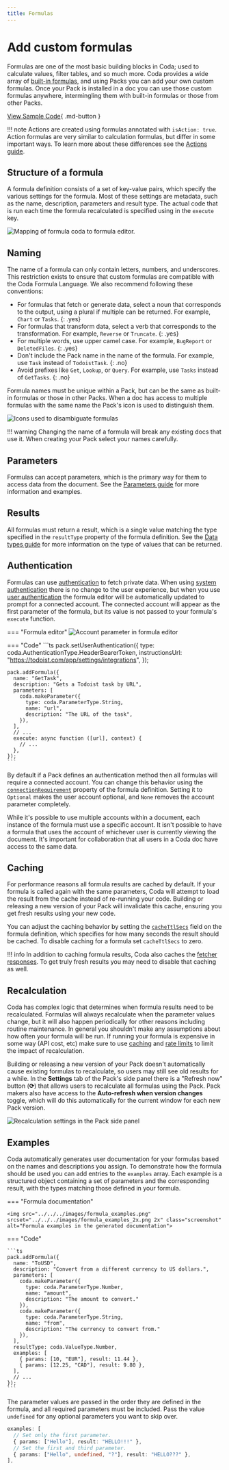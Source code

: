 ```yaml
---
title: Formulas
---
```


# Add custom formulas

Formulas are one of the most basic building blocks in Coda; used to calculate values, filter tables, and so much more. Coda provides a wide array of [built-in formulas][formulas], and using Packs you can add your own custom formulas. Once your Pack is installed in a doc you can use those custom formulas anywhere, intermingling them with built-in formulas or those from other Packs.

[View Sample Code][samples]{ .md-button }


!!! note
    Actions are created using formulas annotated with `isAction: true`. Action formulas are very similar to calculation formulas, but differ in some important ways. To learn more about these differences see the [Actions guide][actions].


## Structure of a formula

A formula definition consists of a set of key-value pairs, which specify the various settings for the formula. Most of these settings are metadata, such as the name, description, parameters and result type. The actual code that is run each time the formula recalculated is specified using in the `execute` key.

<img src="../../../images/formula_structure.png" srcset="../../../images/formula_structure_2x.png 2x" class="screenshot" alt="Mapping of formula coda to formula editor.">


## Naming

The name of a formula can only contain letters, numbers, and underscores. This restriction exists to ensure that custom formulas are compatible with the Coda Formula Language. We also recommend following these conventions:

- For formulas that fetch or generate data, select a noun that corresponds to the output, using a plural if multiple can be returned. For example, `Chart` or `Tasks`.
  {: .yes}
- For formulas that transform data, select a verb that corresponds to the transformation. For example, `Reverse` or `Truncate`.
  {: .yes}
- For multiple words, use upper camel case. For example, `BugReport` or `DeletedFiles`.
  {: .yes}
- Don't include the Pack name in the name of the formula. For example, use `Task` instead of `TodoistTask`.
  {: .no}
- Avoid prefixes like `Get`, `Lookup`, or `Query`. For example, use `Tasks` instead of `GetTasks`.
  {: .no}

Formula names must be unique within a Pack, but can be the same as built-in formulas or those in other Packs. When a doc has access to multiple formulas with the same name the Pack's icon is used to distinguish them.

<img src="../../../images/formula_disambiguation.png" srcset="../../../images/formula_disambiguation_2x.png 2x" class="screenshot" alt="Icons used to disambiguate formulas">

!!! warning
    Changing the name of a formula will break any existing docs that use it. When creating your Pack select your names carefully.


## Parameters

Formulas can accept parameters, which is the primary way for them to access data from the document. See the [Parameters guide][parameters] for more information and examples.


## Results

All formulas must return a result, which is a single value matching the type specified in the `resultType` property of the formula definition. See the [Data types guide][data-types] for more information on the type of values that can be returned.


## Authentication

Formulas can use [authentication][authentication] to fetch private data. When using [system authentication][system_auth] there is no change to the user experience, but when you use [user authentication][user_auth] the formula editor will be automatically updated to prompt for a connected account. The connected account will appear as the first parameter of the formula, but its value is not passed to your formula's `execute` function.

=== "Formula editor"
    <img src="../../../images/formula_account.png" srcset="../../../images/formula_account_2x.png 2x" class="screenshot" alt="Account parameter in formula editor">

=== "Code"
    ```ts
    pack.setUserAuthentication({
      type: coda.AuthenticationType.HeaderBearerToken,
      instructionsUrl: "https://todoist.com/app/settings/integrations",
    });

    pack.addFormula({
      name: "GetTask",
      description: "Gets a Todoist task by URL",
      parameters: [
        coda.makeParameter({
          type: coda.ParameterType.String,
          name: "url",
          description: "The URL of the task",
        }),
      ],
      // ...
      execute: async function ([url], context) {
        // ...
      },
    });
    ```

By default if a Pack defines an authentication method then all formulas will require a connected account. You can change this behavior using the [`connectionRequirement`][connectionRequirement] property of the formula definition. Setting it to `Optional` makes the user account optional, and `None` removes the account parameter completely.

While it's possible to use multiple accounts within a document, each instance of the formula must use a specific account. It isn't possible to have a formula that uses the account of whichever user is currently viewing the document. It's important for collaboration that all users in a Coda doc have access to the same data.


## Caching

For performance reasons all formula results are cached by default. If your formula is called again with the same parameters, Coda will attempt to load the result from the cache instead of re-running your code. Building or releasing a new version of your Pack will invalidate this cache, ensuring you get fresh results using your new code.

You can adjust the caching behavior by setting the [`cacheTtlSecs`][cacheTtlSecs] field on the formula definition, which specifies for how many seconds the result should be cached. To disable caching for a formula set `cacheTtlSecs` to zero.

!!! info
    In addition to caching formula results, Coda also caches the [fetcher responses][fetcher_cache]. To get truly fresh results you may need to disable that caching as well.


## Recalculation

Coda has complex logic that determines when formula results need to be recalculated. Formulas will always recalculate when the parameter values change, but it will also happen periodically for other reasons including routine maintenance. In general you shouldn't make any assumptions about how often your formula will be run. If running your formula is expensive in some way (API cost, etc) make sure to use [caching](#caching) and [rate limits][fetcher_rate_limits] to limit the impact of recalculation.

Building or releasing a new version of your Pack doesn't automatically cause existing formulas to recalculate, so users may still see old results for a while. In the **Settings** tab of the Pack's side panel there is a "Refresh now" button (**⟳**) that allows users to recalculate all formulas using the Pack. Pack makers also have access to the **Auto-refresh when version changes** toggle, which will do this automatically for the current window for each new Pack version.

<img src="../../../images/settings_recalc.png" srcset="../../../images/settings_recalc_2x.png 2x" class="screenshot" alt="Recalculation settings in the Pack side panel">


## Examples

Coda automatically generates user documentation for your formulas based on the names and descriptions you assign. To demonstrate how the formula should be used you can add entries to the `examples` array. Each example is a structured object containing a set of parameters and the corresponding result, with the types matching those defined in your formula.

=== "Formula documentation"

    <img src="../../../images/formula_examples.png" srcset="../../../images/formula_examples_2x.png 2x" class="screenshot" alt="Formula examples in the generated documentation">

=== "Code"

    ```ts
    pack.addFormula({
      name: "ToUSD",
      description: "Convert from a different currency to US dollars.",
      parameters: [
        coda.makeParameter({
          type: coda.ParameterType.Number,
          name: "amount",
          description: "The amount to convert."
        }),
        coda.makeParameter({
          type: coda.ParameterType.String,
          name: "from",
          description: "The currency to convert from."
        }),
      ],
      resultType: coda.ValueType.Number,
      examples: [
        { params: [10, "EUR"], result: 11.44 },
        { params: [12.25, "CAD"], result: 9.80 },
      ],
      // ...
    });
    ```

The parameter values are passed in the order they are defined in the formula, and all required parameters must be included. Pass the value `undefined` for any optional parameters you want to skip over.

```ts
examples: [
  // Set only the first parameter.
  { params: ["Hello"], result: "HELLO!!!" },
  // Set the first and third parameter.
  { params: ["Hello", undefined, "?"], result: "HELLO???" },
],
```


[samples]: ../../samples/topic/formula.md
[formulas]: https://coda.io/formulas
[parameters]: ../basics/parameters/index.md
[actions]: actions.md
[data-types]: ../basics/data-types.md
[cacheTtlSecs]: ../../reference/sdk/interfaces/PackFormulaDef.md#cachettlsecs
[fetcher_cache]: ../advanced/fetcher.md#caching
[fetcher_rate_limits]: ../advanced/fetcher.md#ratelimits
[authentication]: ../advanced/authentication.md
[system_auth]: ../../reference/sdk/classes/PackDefinitionBuilder.md#setsystemauthentication
[user_auth]: ../../reference/sdk/classes/PackDefinitionBuilder.md#setuserauthentication
[connectionRequirement]: ../../reference/sdk/interfaces/PackFormulaDef.md#connectionrequirement
